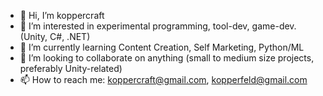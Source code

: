 - 👋 Hi, I’m koppercraft
- 👀 I’m interested in experimental programming, tool-dev, game-dev. (Unity, C#, .NET)
- 🌱 I’m currently learning Content Creation, Self Marketing, Python/ML
- 💞️ I’m looking to collaborate on anything (small to medium size projects, preferably Unity-related) 
- 📫 How to reach me: koppercraft@gmail.com, kopperfeld@gmail.com

<!---
DanCuprum/DanCuprum is a ✨ special ✨ repository because its `README.md` (this file) appears on your GitHub profile.
You can click the Preview link to take a look at your changes.
--->
